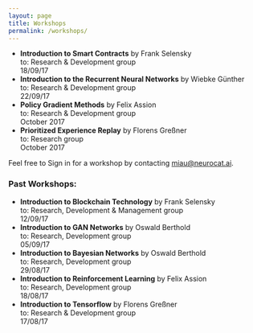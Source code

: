 ```yaml
---
layout: page
title: Workshops
permalink: /workshops/
---
```


- **Introduction to Smart Contracts** by Frank Selensky  
to: Research & Development group  
18/09/17
- **Introduction to the Recurrent Neural Networks** by Wiebke Günther  
to: Research & Development group  
22/09/17
- **Policy Gradient Methods** by Felix Assion  
to: Research & Development group  
October 2017
- **Prioritized Experience Replay** by Florens Greßner  
to: Research group  
October 2017


Feel free to Sign in for a workshop by contacting [miau@neurocat.ai](mailto:miau@neurocat.ai).

### Past Workshops:

- **Introduction to Blockchain Technology** by Frank Selensky  
to: Research, Development & Management group  
12/09/17
- **Introduction to GAN Networks** by Oswald Berthold  
to: Research, Development group  
05/09/17
- **Introduction to Bayesian Networks** by Oswald Berthold  
to: Research, Development group  
29/08/17
- **Introduction to Reinforcement Learning** by Felix Assion  
to: Research, Development group  
18/08/17
- **Introduction to Tensorflow** by Florens Greßner  
to: Research & Development group  
17/08/17

